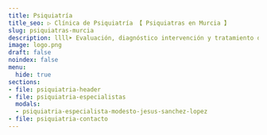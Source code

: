 ```yaml
---
title: Psiquiatría
title_seo: ▷ Clínica de Psiquiatría 【 Psiquiatras en Murcia 】
slug: psiquiatras-murcia
description: llll➤ Evaluación, diagnóstico intervención y tratamiento de distintos trastornos psiquiátricos ✅ a lo largo del ciclo vital.
image: logo.png
draft: false
noindex: false
menu:
  hide: true
sections:
- file: psiquiatria-header
- file: psiquiatria-especialistas
  modals:
  - psiquiatria-especialista-modesto-jesus-sanchez-lopez
- file: psiquiatria-contacto
---
```

